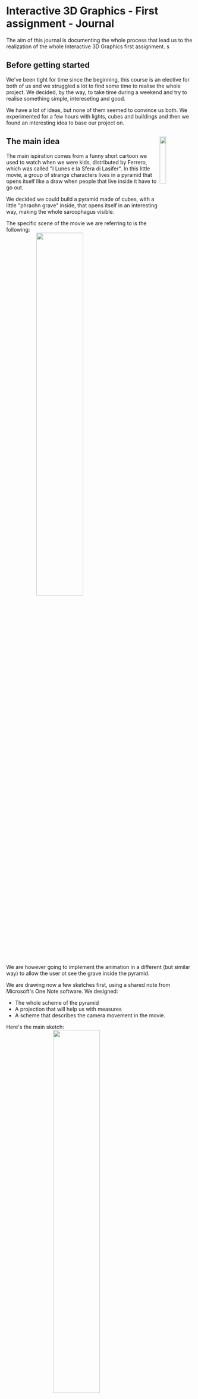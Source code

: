 # Interactive 3D Graphics - First assignment - Journal

The aim of this journal is documenting the whole process that lead us to the realization of the whole Interactive 3D Graphics first assignment. s

## Before getting started

We've been tight for time since the beginning, this course is an elective for both of us and we struggled a lot to find some time to realise the whole project. We decided, by the way, to take time during a weekend and try to realise something simple, intereseting and good.

We have a lot of ideas, but none of them seemed to convince us both. We experimented for a few hours with lights, cubes and buildings and then we found an interesting idea to base our project on.

<img src="imgs/lunes.jpg" style="float: right; width: 18%; margin-top: 15px;"/>

## The main idea
The main ispiration comes from a funny short cartoon we used to watch when we were kids, distributed by Ferrero, which was called "I Lunes e la Sfera di Lasifer". In this little movie, a group of strange characters lives in a pyramid that opens itself like a draw when people that live inside it have to go out. 

We decided we could build a pyramid made of cubes, with a little "phraohn grave" inside, that opens itself in an interesting way, making the whole sarcophagus visible.

The specific scene of the movie we are referring to is the following: <br/>
<img src="imgs/pyramid.png" style="width: 50%; display: block; margin: 0 auto;"/>

We are however going to implement the animation in a different (but similar way) to allow the user ot see the grave inside the pyramid.

We are drawing now a few sketches first, using a shared note from Microsoft's One Note software. We designed:
* The whole scheme of the pyramid
* A projection that will help us with measures
* A scheme that describes the camera movement in the movie.

Here's the main sketch:
<img src="imgs/sketch.png" style="width: 50%; display: block; margin: 0 auto;"><br/>

And here's the measures sketch:
<img src="imgs/measures.png" style="width: 50%; display: block; margin: 0 auto;"><br/>

This is, instead, the camera scheme:
<img src="imgs/camera.png" style="width: 50%; display: block; margin: 0 auto;"><br/><br/>

## Building

We are working in two ways that both suit our needs. 
We're both parellilizing our work and/or working together with screen sharing while one of us writes the code when we need to focus together on the same thing.

<img src="imgs/screen_sharing.png" style="width: 80%; display: block; margin: 0 auto;"/><br/>

We realized the whole grave and the pyramid separately and then **merged** everything together in a single script. 
We applied a lot of interesting textures to out blocks in order to make them look fancy enough. 

We found two interesting websites, which are [CC0Textures](https://cc0textures.com/) and [textures.com](http://www.textures.com/) in which we could find all the texures we need for both the outside and inside of the pyramid. Particularly, on textures.com we found some interesting Egyptian style textures for the grave, while on CC0Textures we found all we needed for materials & co. 

We made sure that all the textures' licenses allows us their use for **personal projects**:

* [CC0Textures](https://cc0textures.com/) are licensed under [Creative Commons CC0 License](https://creativecommons.org/publicdomain/zero/1.0/deed.it)

* [textures.com](http://www.textures.com/) provides a new registered user with 12 free credits to download textues. Those are intended for personal usage and can be freely integrated in personal project according to the 6th article of their [Terms of Use](https://www.textures.com/terms-of-use.html).

The sarcophagus was heavily inspired by [this sketchup model](https://3dwarehouse.sketchup.com/model/0409280f-18e5-4248-b599-aa3bf7ea3ac3/Egyptian-Dark-Sarcophagus?hl=it) found on Sketchup's [3D Warehouse](https://3dwarehouse.sketchup.com/) website.

<img src="imgs/sarcophagus.png" style="width: 70%; display: block; margin: 0 auto;"/><br/>

For the torch that lights up the inner grave we are heavily inspired by the iconic minecraft's torch:

<img src="imgs/minecraft_torch.png" style="width: 20%; display: block; margin: 0 auto;"/>

## Lights and dome

After completing the building, we are focusing on light in order to make everything look as realistic as possible. We are using a Directional and an Emissive light in order to simulate the sunlight, while we are using a Point light to build the pyramid's inner lightning. 

We based on a [three.js lightning example](https://threejs.org/examples/?q=emisphe#webgl_lights_hemisphere) from which we took inspiration for the outside lightning. We also imported the shaders used in the example to build our dome making it look as similar to the sky as possibile.


## Animation 

After the whole lightning is completed, we are now focusing on programming an interesting animation to open the pyramid. As we decided previously, we don't want it to look execatly like the movie, but we want the top of the pyramid to move in order to let the user look inside the pyramid.

After messing with **nodes** a bit, with found a cool way to open the pyramid the way we wanted to to.


## Assigning animation to dat.gui 

We decided to assign the animation to a button and we read on the initial "readme.txt" that the library dat.gui is what we need to do that. 
Aftering checking the library documentation and a few three.js examples, we figured out how to implement dat.gui functionalities. 

We assigned the control of the animation to a button that allows the user to both open and close the pyramid even if the opening/closing is not yet completed. We are so far happy of the overall result.


## Optimization

We are now observing that the whole scene is quite heavy and FPS dropped, so we might need to optimize a few things.
On an **NVidia RTX 2060** with a 140Hz update frequency FULL HD monitor, the whole scene (on Chrome, with all the accelerations enabled) isn't running as smooth as we want to. 

We observed the same result by running the scene on a MacBook Pro 16" 2019 (with a 60Hz update frequency 2K monitor on Chrome with all the accelerations enabled). Particularly, the MacBook Pro wasn't really smooth when running on its AMD Radeon Pro 5500M 4 GB and was completely laggy when running on the intergated Intel Graphics Card.

We read an interesting [article about optimization](https://codeburst.io/improve-your-threejs-performances-with-buffergeometryutils-8f97c072c14b) on [Codeburst](https://codeburst.io/) and we decided to implement the usage of **mergeBufferGeometries** from **BufferGeometryUtils**. We downloaded the library and incuded in our scripts. This allows to merge all the geometries and send them only once to the GPU insted of having to send every geometry separatly which causes a computational overload. 

However, applying this modification is not as easy as we expected to. We have to build the static truncated pyramid first, and then we have to build the rest of the pyramid (which is the part that will be objected by the animation) separately. While doing that, we have to store all the geometries in arrays insted of adding them to the node. We will later marge all of them and add everything to the scene only once as a single geometry. 

After applying this modification, we observed a great improvement in performances which now are as smooth as we wanted to since the beginning. 


## General improvements and making a short movie

We are now parallelizing our work in order to work simultaneously on adding some new easy elements in order to make the overall scene look a bit more interesting (for now we only had the pyramid) and on making a short movie as requested in the assignement. 

We decided to add some palm trees in our scene.

In order to implement the camera movement we are using **three.js built-in clock** and **nodes**. Later on, we are going to screen capture the whole animation and then make some quick editing on Final Cut Pro X.

We are probably going to provide **two html files**:

* One provided with OrbitControls and GUI menu that lets the user interact with the scene according to his preferences
* The other one with controls and GUI excluded that displays the whole movie (with programmed camera movements).

We encountered a frame-rate issue while building the short movies. Even though we are using a clock function that triggers camera motions according to seconds, the updating of camera's position still depends on how many times the update function is requested in a second. 

We were able to solve this issue by using a **setTimeout** in the Update function, which allowed us to set a standard frame-rate for the animation (30 fps, which gives the cinematic feel that we were looking for). This approach was suggested on [this stackoverflow thread](https://stackoverflow.com/questions/11285065/limiting-framerate-in-three-js-to-increase-performance-requestanimationframe).


## New animations

We decided to add some new animations to make things a bit more magical. When the piramyd opens giving you access to the phraoh grave, all the trees added previously will start **levitating** and **rotating**. 
Moreover, the main light source will start moving on its Z axis.

## Merging all the work

We are now stashing and merging modifications done in order to update the whole repo. We build two files: 

* project.html allows you to interact with the scene
* movie.html allows you to start the movie (wait for the scene to be fully loaded first)

## Video

We are now going to screen capture the movie html file and then build a short video with some color correction applied in FCPX. 

The video will be added to the repository too. 

## A soundtrack

We searched for a soundtrack that matches the video in the way we want to, but we couldn't find one that we could use. So we decided the **compose one**. 

<br/>
We made a two chord progression with a pair of virtual instruments (strings enseble and choir) in Logic Pro X and then exported the track. 

<img src="imgs/logic.png" style="width 80%;"/>

<br/><br/>

Then, we edited the video in Final Cut Pro X and applied some basic editing and some color correction. 

<img src="imgs/fcpx.png" style="width: 100%;"/>

The result will be avaiable in our repository's path.

